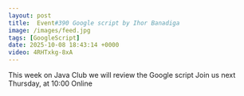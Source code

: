 ```yaml
---
layout: post
title:  Event#390 Google script by Ihor Banadiga
image: /images/feed.jpg
tags: [GoogleScript]
date: 2025-10-08 18:43:14 +0000
video: 4RHTxkg-8xA
---
```


This week on Java Club we will review the Google script
Join us next Thursday, at 10:00 Online
